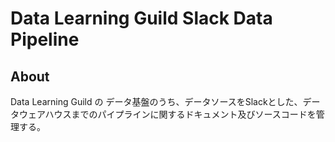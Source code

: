 # Data Learning Guild Slack Data Pipeline

## About

Data Learning Guild の データ基盤のうち、データソースをSlackとした、データウェアハウスまでのパイプラインに関するドキュメント及びソースコードを管理する。

